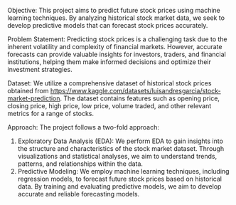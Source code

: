 Objective:
This project aims to predict future stock prices using machine learning techniques. By analyzing historical stock market data, we seek to develop predictive models that can forecast stock prices accurately.

Problem Statement:
Predicting stock prices is a challenging task due to the inherent volatility and complexity of financial markets. However, accurate forecasts can provide valuable insights for investors, traders, and financial institutions, helping them make informed decisions and optimize their investment strategies.

Dataset:
We utilize a comprehensive dataset of historical stock prices obtained from https://www.kaggle.com/datasets/luisandresgarcia/stock-market-prediction. The dataset contains features such as opening price, closing price, high price, low price, volume traded, and other relevant metrics for a range of stocks.

Approach:
The project follows a two-fold approach:

1. Exploratory Data Analysis (EDA): We perform EDA to gain insights into the structure and characteristics of the stock market dataset. Through visualizations and statistical analyses, we aim to understand trends, patterns, and relationships within the data.
2. Predictive Modeling: We employ machine learning techniques, including regression models, to forecast future stock prices based on historical data. By training and evaluating predictive models, we aim to develop accurate and reliable forecasting models.

